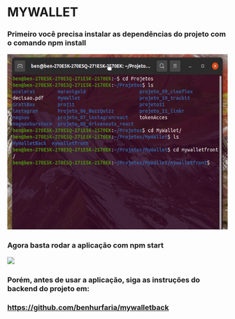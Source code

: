 # MYWALLET

### Primeiro você precisa instalar as dependências do projeto com o comando npm install

<img src="./assets/install.gif" height="400"/>

### Agora basta rodar a aplicação com npm start

<img src="./assets/start.git" height="400"/>

### Porém, antes de usar a aplicação, siga as instruções do backend do projeto em: 
### https://github.com/benhurfaria/mywalletback